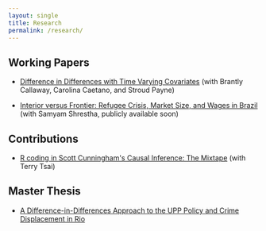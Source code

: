 ```yaml
---
layout: single
title: Research
permalink: /research/
---
```


## Working Papers

* [Difference in Differences with Time Varying Covariates](https://arxiv.org/abs/2202.02903) (with Brantly Callaway, Carolina Caetano, and Stroud Payne)

* [Interior versus Frontier: Refugee Crisis, Market Size, and Wages in Brazil]() (with Samyam Shrestha, publicly available soon)

## Contributions

* [R coding in Scott Cunningham's Causal Inference: The Mixtape](https://mixtape.scunning.com/) (with Terry Tsai)

## Master Thesis

* [A Difference-in-Differences Approach to the UPP Policy and Crime Displacement in Rio](https://baylor-ir.tdl.org/bitstream/handle/2104/11007/Hugo_Rodrigues_Thesis.pdf?sequence=3)


